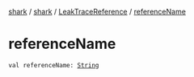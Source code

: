 [shark](../../index.md) / [shark](../index.md) / [LeakTraceReference](index.md) / [referenceName](./reference-name.md)

# referenceName

`val referenceName: `[`String`](https://kotlinlang.org/api/latest/jvm/stdlib/kotlin/-string/index.html)